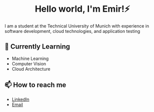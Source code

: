 <h1 align="center">Hello world, I'm Emir!⚡️</h1>

I am a student at the Technical University of Munich with experience in software development, cloud technologies, and application testing

## 🌱 Currently Learning

- Machine Learning
- Computer Vision
- Cloud Architecture

## 📫 How to reach me

- [LinkedIn](https://www.linkedin.com/in/emir-a-344034236/)
- [Email](mailto:emir.abdybekov@mail.ru)
